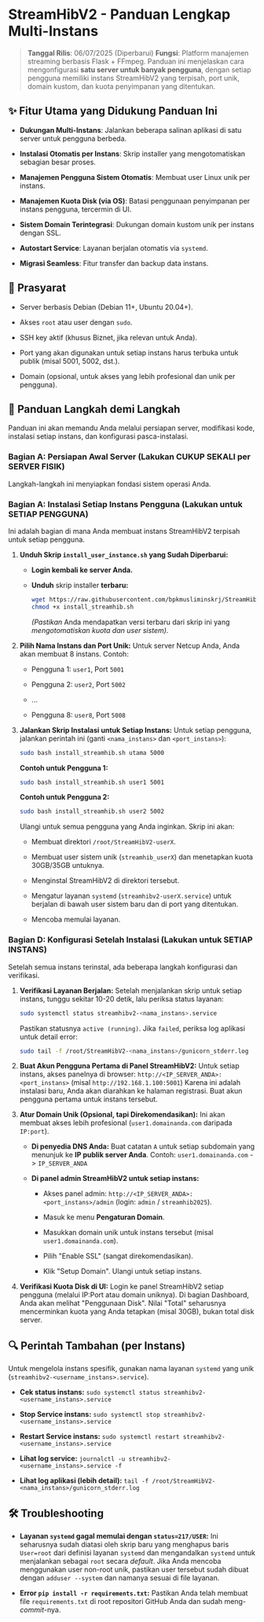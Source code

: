 # StreamHibV2 - Panduan Lengkap Multi-Instans

> **Tanggal Rilis**: 06/07/2025 (Diperbarui)
> **Fungsi**: Platform manajemen streaming berbasis Flask + FFmpeg. Panduan ini menjelaskan cara mengonfigurasi **satu server untuk banyak pengguna**, dengan setiap pengguna memiliki instans StreamHibV2 yang terpisah, port unik, domain kustom, dan kuota penyimpanan yang ditentukan.

## ✨ Fitur Utama yang Didukung Panduan Ini

* **Dukungan Multi-Instans**: Jalankan beberapa salinan aplikasi di satu server untuk pengguna berbeda.

* **Instalasi Otomatis per Instans**: Skrip installer yang mengotomatiskan sebagian besar proses.

* **Manajemen Pengguna Sistem Otomatis**: Membuat user Linux unik per instans.

* **Manajemen Kuota Disk (via OS)**: Batasi penggunaan penyimpanan per instans pengguna, tercermin di UI.

* **Sistem Domain Terintegrasi**: Dukungan domain kustom unik per instans dengan SSL.

* **Autostart Service**: Layanan berjalan otomatis via `systemd`.

* **Migrasi Seamless**: Fitur transfer dan backup data instans.

## 🧱 Prasyarat

* Server berbasis Debian (Debian 11+, Ubuntu 20.04+).

* Akses `root` atau user dengan `sudo`.

* SSH key aktif (khusus Biznet, jika relevan untuk Anda).

* Port yang akan digunakan untuk setiap instans harus terbuka untuk publik (misal 5001, 5002, dst.).

* Domain (opsional, untuk akses yang lebih profesional dan unik per pengguna).

## 🚀 Panduan Langkah demi Langkah

Panduan ini akan memandu Anda melalui persiapan server, modifikasi kode, instalasi setiap instans, dan konfigurasi pasca-instalasi.

### **Bagian A: Persiapan Awal Server (Lakukan CUKUP SEKALI per SERVER FISIK)**

Langkah-langkah ini menyiapkan fondasi sistem operasi Anda.
### **Bagian A: Instalasi Setiap Instans Pengguna (Lakukan untuk SETIAP PENGGUNA)**

Ini adalah bagian di mana Anda membuat instans StreamHibV2 terpisah untuk setiap pengguna.

1.  **Unduh Skrip `install_user_instance.sh` yang Sudah Diperbarui:**

    * **Login kembali ke server Anda.**

    * **Unduh** skrip installer **terbaru:**

        ```bash
        wget https://raw.githubusercontent.com/bpkmusliminskrj/StreamHibV2/master/install_streamhib.sh
        chmod +x install_streamhib.sh
        
        ```

        *(Pastikan* Anda mendapatkan versi terbaru dari skrip ini yang *mengotomatiskan kuota dan user sistem).*

2.  **Pilih Nama Instans dan Port Unik:**
    Untuk server Netcup Anda, Anda akan membuat 8 instans. Contoh:

    * Pengguna 1: `user1`, Port `5001`

    * Pengguna 2: `user2`, Port `5002`

    * ...

    * Pengguna 8: `user8`, Port `5008`

3.  **Jalankan Skrip Instalasi untuk Setiap Instans:**
    Untuk setiap pengguna, jalankan perintah ini (ganti `<nama_instans>` dan `<port_instans>`):

    ```bash
    sudo bash install_streamhib.sh utama 5000
    
    ```

    **Contoh untuk Pengguna 1:**

    ```bash
    sudo bash install_streamhib.sh user1 5001
    
    ```

    **Contoh untuk Pengguna 2:**

    ```bash
    sudo bash install_streamhib.sh user2 5002
    
    ```

    Ulangi untuk semua pengguna yang Anda inginkan. Skrip ini akan:

    * Membuat direktori `/root/StreamHibV2-userX`.

    * Membuat user sistem unik (`streamhib_userX`) dan menetapkan kuota 30GB/35GB untuknya.

    * Menginstal StreamHibV2 di direktori tersebut.

    * Mengatur layanan `systemd` (`streamhibv2-userX.service`) untuk berjalan di bawah user sistem baru dan di port yang ditentukan.

    * Mencoba memulai layanan.

### **Bagian D: Konfigurasi Setelah Instalasi (Lakukan untuk SETIAP INSTANS)**

Setelah semua instans terinstal, ada beberapa langkah konfigurasi dan verifikasi.

1.  **Verifikasi Layanan Berjalan:**
    Setelah menjalankan skrip untuk setiap instans, tunggu sekitar 10-20 detik, lalu periksa status layanan:

    ```bash
    sudo systemctl status streamhibv2-<nama_instans>.service
    
    ```

    Pastikan statusnya `active (running)`. Jika `failed`, periksa log aplikasi untuk detail error:

    ```bash
    sudo tail -f /root/StreamHibV2-<nama_instans>/gunicorn_stderr.log
    ```

2.  **Buat Akun Pengguna Pertama di Panel StreamHibV2:**
    Untuk setiap instans, akses panelnya di browser:
    `http://<IP_SERVER_ANDA>:<port_instans>` (misal `http://192.168.1.100:5001`)
    Karena ini adalah instalasi baru, Anda akan diarahkan ke halaman registrasi. Buat akun pengguna pertama untuk instans tersebut.

3.  **Atur Domain Unik (Opsional, tapi Direkomendasikan):**
    Ini akan membuat akses lebih profesional (`user1.domainanda.com` daripada `IP:port`).

    * **Di penyedia DNS Anda:** Buat catatan `A` untuk setiap subdomain yang menunjuk ke **IP publik server Anda**.
        Contoh: `user1.domainanda.com` -> `IP_SERVER_ANDA`

    * **Di panel admin StreamHibV2 untuk setiap instans:**

        * Akses panel admin: `http://<IP_SERVER_ANDA>:<port_instans>/admin` (login: `admin` / `streamhib2025`).

        * Masuk ke menu **Pengaturan Domain**.

        * Masukkan domain unik untuk instans tersebut (misal `user1.domainanda.com`).

        * Pilih "Enable SSL" (sangat direkomendasikan).

        * Klik "Setup Domain". Ulangi untuk setiap instans.

4.  **Verifikasi Kuota Disk di UI:**
    Login ke panel StreamHibV2 setiap pengguna (melalui IP:Port atau domain uniknya). Di bagian Dashboard, Anda akan melihat "Penggunaan Disk". Nilai "Total" seharusnya mencerminkan kuota yang Anda tetapkan (misal 30GB), bukan total disk server.

## 🔍 Perintah Tambahan (per Instans)

Untuk mengelola instans spesifik, gunakan nama layanan `systemd` yang unik (`streamhibv2-<username_instans>.service`).

* **Cek status instans:**
    `sudo systemctl status streamhibv2-<username_instans>.service`

* **Stop Service instans:**
    `sudo systemctl stop streamhibv2-<username_instans>.service`

* **Restart Service instans:**
    `sudo systemctl restart streamhibv2-<username_instans>.service`

* **Lihat log service:**
    `journalctl -u streamhibv2-<username_instans>.service -f`

* **Lihat log aplikasi (lebih detail):**
    `tail -f /root/StreamHibV2-<nama_instans>/gunicorn_stderr.log`

## 🛠 Troubleshooting

* **Layanan `systemd` gagal memulai dengan `status=217/USER`:**
    Ini seharusnya sudah diatasi oleh skrip baru yang menghapus baris `User=root` dari definisi layanan `systemd` dan mengandalkan `systemd` untuk menjalankan sebagai `root` secara *default*. Jika Anda mencoba menggunakan user non-root unik, pastikan user tersebut sudah dibuat dengan `adduser --system` dan namanya sesuai di file layanan.

* **Error `pip install -r requirements.txt`:**
    Pastikan Anda telah membuat file `requirements.txt` di root repositori GitHub Anda dan sudah meng-*commit*-nya.
